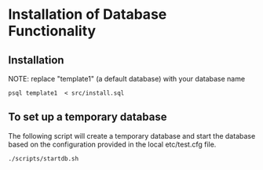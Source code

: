 # Installation of Database Functionality

## Installation

NOTE: replace "template1" (a default database) with your database name

```
psql template1  < src/install.sql
```

## To set up a temporary database

The following script will create a temporary database and start the database
based on the configuration provided in the local etc/test.cfg file.

```
./scripts/startdb.sh
```
